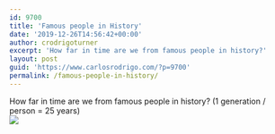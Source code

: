 ```yaml
---
id: 9700
title: 'Famous people in History'
date: '2019-12-26T14:56:42+00:00'
author: crodrigoturner
excerpt: 'How far in time are we from famous people in history?'
layout: post
guid: 'https://www.carlosrodrigo.com/?p=9700'
permalink: /famous-people-in-history/
---
```


How far in time are we from famous people in history? (1 generation / person = 25 years)  
[![](https://www.carlosrodrigo.com/wp-content/uploads/FamousPeople2019.jpg)](https://www.carlosrodrigo.com/wp-content/uploads/FamousPeople2019.jpg)